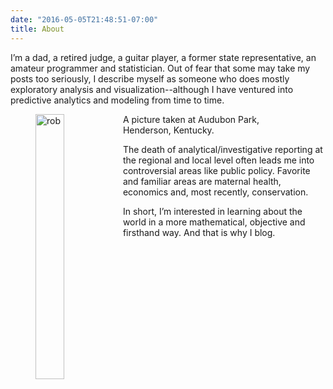 ```yaml
---
date: "2016-05-05T21:48:51-07:00"
title: About
---
```



I’m a dad, a retired judge, a guitar player, a former state representative, an amateur programmer and statistician. Out of fear that some may take my posts too seriously, I describe myself as someone who does mostly exploratory analysis and visualization--although I have ventured into predictive analytics and modeling from time to time.

<figure>
<img src="/img/profile-rkw.jpg" alt="rob" style="width:33%;float:left">
<figcaption>A picture taken at Audubon Park, Henderson, Kentucky.</figcaption>
</figure>

The death of analytical/investigative reporting at the regional and local level often leads me into controversial areas like public policy.  Favorite and familiar areas are maternal health,  economics and, most recently, conservation.

In short, I’m interested in learning about the world in a more mathematical, objective and firsthand way. And that is why I blog.
